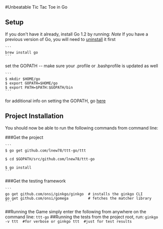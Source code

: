 #Unbeatable Tic Tac Toe in Go

## Setup
If you don't have it already, install Go 1.2 by running:
*Note* If you have a previous version of Go, you will need to [uninstall](http://golang.org/doc/install#uninstall) it first

    ```
    brew install go
    ```

set the GOPATH -- make sure your .profile or .bashprofile is updated as well

    ```
    $ mkdir $HOME/go
    $ export GOPATH=$HOME/go
    $ export PATH=$PATH:$GOPATH/bin
    ```

for additional info on setting the GOPATH, go [here](http://golang.org/doc/code.html#GOPATH)

## Project Installation

You should now be able to run the following commands from command line:

###Get the project

    ```
    $ go get github.com/lnew78/ttt-go/ttt

    $ cd $GOPATH/src/github.com/lnew78/ttt-go

    $ go install
    ```

###Get the testing framework

    ```
    go get github.com/onsi/ginkgo/ginkgo  # installs the ginkgo CLI
    go get github.com/onsi/gomega         # fetches the matcher library
    ```

##Running the Game
simply enter the following from anywhere on the command line:
    ```
    ttt-go
    ```
##Running the tests
from the project root, run:
    ```
    ginkgo -v ttt  #for verbose
    or
    ginkgo ttt  #just for test results
    ```
